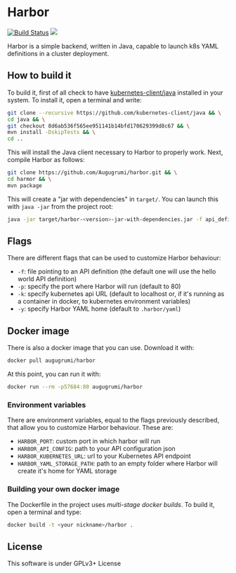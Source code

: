 # Harbor

[![Build Status](https://travis-ci.org/Augugrumi/harbor.svg?branch=master)](https://travis-ci.org/Augugrumi/harbor)
[![](https://images.microbadger.com/badges/image/augugrumi/harbor.svg)](https://microbadger.com/images/augugrumi/harbor "Get your own image badge on microbadger.com")

Harbor is a simple backend, written in Java, capable to launch k8s YAML
definitions in a cluster deployment.

## How to build it

To build it, first of all check to have [kubernetes-client/java](https://github.com/kubernetes-client/java)
installed in your system. To install it, open a terminal and write:
```bash
git clone --recursive https://github.com/kubernetes-client/java && \
cd java && \
git checkout 8d6ab536f565ee951141b14bfd170629399d8c67 && \
mvn install -DskipTests && \
cd ..
```

This will install the Java client necessary to Harbor to properly work.
Next, compile Harbor as follows:
```bash
git clone https://github.com/Augugrumi/harbor.git && \
cd harmor && \
mvn package
```

This will create a "jar with dependencies" in `target/`. You can launch
this with `java -jar` from the project root:
```bash
java -jar target/harbor-<version>-jar-with-dependencies.jar -f api_definition.json -p 57684
```

## Flags
There are different flags that can be used to customize Harbor behaviour:
- `-f`: file pointing to an API definition (the default one will use the
 hello world API definition)
- `-p`: specify the port where Harbor will run (default to 80)
- `-k`: specify kubernetes api URL (default to localhost or, if it's
 running as a container in docker, to kubernetes environment variables)
- `-y`: specify Harbor YAML home (default to `.harbor/yaml`)

## Docker image
There is also a docker image that you can use. Download it with:
```bash
docker pull augugrumi/harbor
```

At this point, you can run it with:
```bash
docker run --rm -p57684:80 augugrumi/harbor
```

### Environment variables
There are environment variables, equal to the flags previously
described, that allow you to customize Harbor behaviour.
These are:
- `HARBOR_PORT`: custom port in which harbor will run
- `HARBOR_API_CONFIG`: path to your API configuration json
- `HARBOR_KUBERNETES_URL`: url to your Kubernetes API endpoint
- `HARBOR_YAML_STORAGE_PATH`: path to an empty folder where Harbor will create it's home for YAML storage

### Building your own docker image
The Dockerfile in the project uses _multi-stage docker builds_. To
build it, open a terminal and type:
```bash
docker build -t <your nickname>/harbor .
```

## License

This software is under GPLv3+ License
